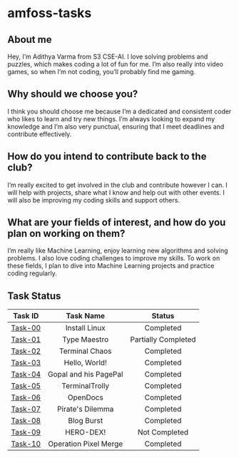 # amfoss-tasks

## About me

Hey, I’m Adithya Varma from S3 CSE-AI. I love solving problems and puzzles, which makes coding a lot of fun for me. I’m also really into video games, so when I’m not coding, you’ll probably find me gaming. 

## Why should we choose you?

I think you should choose me because I’m a dedicated and consistent coder who likes to learn and try new things. I’m always looking to expand my knowledge and I’m also very punctual, ensuring that I meet deadlines and contribute effectively.

## How do you intend to contribute back to the club?

I’m really excited to get involved in the club and contribute however I can. I will help with projects, share what I know and help out with other events. I will also be improving my coding skills and support others.

## What are your fields of interest, and how do you plan on working on them?

I’m really like Machine Learning, enjoy learning new algorithms and solving problems. I also love coding challenges to improve my skills. To work on these fields, I plan to dive into Machine Learning projects and practice coding regularly.

## Task Status

| Task ID   | Task Name                  | Status              |
|:---------:|:---------------------------:|:------------------: |
| [Task-00](https://github.com/AdithyaVarma28/amfoss-tasks/tree/main/task-00) | Install Linux | Completed |
| [Task-01](https://github.com/AdithyaVarma28/amfoss-tasks/tree/main/task-01) | Type Maestro | Partially Completed |
| [Task-02](https://github.com/AdithyaVarma28/amfoss-tasks/tree/main/task-02) | Terminal Chaos | Completed |
| [Task-03](https://github.com/AdithyaVarma28/amfoss-tasks/tree/main/task-03) | Hello, World! | Completed |
| [Task-04](https://github.com/AdithyaVarma28/amfoss-tasks/tree/main/task-04) | Gopal and his PagePal | Completed |
| [Task-05](https://github.com/AdithyaVarma28/amfoss-tasks/tree/main/task-05) | TerminalTrolly | Completed |
| [Task-06](https://github.com/AdithyaVarma28/amfoss-tasks/tree/main/task-06) | OpenDocs | Completed |
| [Task-07](https://github.com/AdithyaVarma28/amfoss-tasks/tree/main/task-07) | Pirate's Dilemma  | Completed |
| [Task-08](https://github.com/AdithyaVarma28/amfoss-tasks/tree/main/task-08) | Blog Burst | Completed |
| [Task-09]() | HERO-DEX! | Not Completed |
| [Task-10](https://github.com/AdithyaVarma28/amfoss-tasks/tree/main/task-10) | Operation Pixel Merge | Completed |

